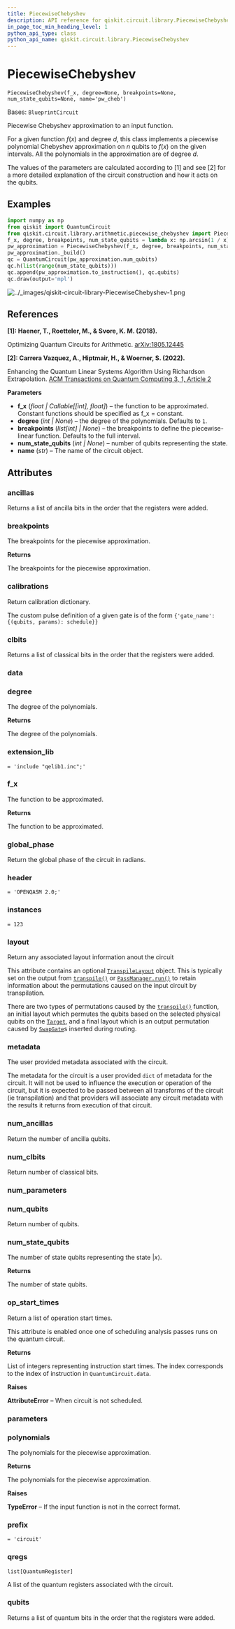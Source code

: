 ```yaml
---
title: PiecewiseChebyshev
description: API reference for qiskit.circuit.library.PiecewiseChebyshev
in_page_toc_min_heading_level: 1
python_api_type: class
python_api_name: qiskit.circuit.library.PiecewiseChebyshev
---
```


# PiecewiseChebyshev

<span id="qiskit.circuit.library.PiecewiseChebyshev" />

`PiecewiseChebyshev(f_x, degree=None, breakpoints=None, num_state_qubits=None, name='pw_cheb')`

Bases: `BlueprintCircuit`

Piecewise Chebyshev approximation to an input function.

For a given function $f(x)$ and degree $d$, this class implements a piecewise polynomial Chebyshev approximation on $n$ qubits to $f(x)$ on the given intervals. All the polynomials in the approximation are of degree $d$.

The values of the parameters are calculated according to \[1] and see \[2] for a more detailed explanation of the circuit construction and how it acts on the qubits.

## Examples

```python
import numpy as np
from qiskit import QuantumCircuit
from qiskit.circuit.library.arithmetic.piecewise_chebyshev import PiecewiseChebyshev
f_x, degree, breakpoints, num_state_qubits = lambda x: np.arcsin(1 / x), 2, [2, 4], 2
pw_approximation = PiecewiseChebyshev(f_x, degree, breakpoints, num_state_qubits)
pw_approximation._build()
qc = QuantumCircuit(pw_approximation.num_qubits)
qc.h(list(range(num_state_qubits)))
qc.append(pw_approximation.to_instruction(), qc.qubits)
qc.draw(output='mpl')
```

![../\_images/qiskit-circuit-library-PiecewiseChebyshev-1.png](/images/api/qiskit/0.43/qiskit-circuit-library-PiecewiseChebyshev-1.png)

## References

**\[1]: Haener, T., Roetteler, M., & Svore, K. M. (2018).**

Optimizing Quantum Circuits for Arithmetic. [arXiv:1805.12445](http://arxiv.org/abs/1805.12445)

**\[2]: Carrera Vazquez, A., Hiptmair, H., & Woerner, S. (2022).**

Enhancing the Quantum Linear Systems Algorithm Using Richardson Extrapolation. [ACM Transactions on Quantum Computing 3, 1, Article 2](https://doi.org/10.1145/3490631)

**Parameters**

*   **f\_x** (*float | Callable\[\[int], float]*) – the function to be approximated. Constant functions should be specified as f\_x = constant.
*   **degree** (*int | None*) – the degree of the polynomials. Defaults to `1`.
*   **breakpoints** (*list\[int] | None*) – the breakpoints to define the piecewise-linear function. Defaults to the full interval.
*   **num\_state\_qubits** (*int | None*) – number of qubits representing the state.
*   **name** (*str*) – The name of the circuit object.

## Attributes

<span id="qiskit.circuit.library.PiecewiseChebyshev.ancillas" />

### ancillas

Returns a list of ancilla bits in the order that the registers were added.

<span id="qiskit.circuit.library.PiecewiseChebyshev.breakpoints" />

### breakpoints

The breakpoints for the piecewise approximation.

**Returns**

The breakpoints for the piecewise approximation.

<span id="qiskit.circuit.library.PiecewiseChebyshev.calibrations" />

### calibrations

Return calibration dictionary.

The custom pulse definition of a given gate is of the form `{'gate_name': {(qubits, params): schedule}}`

<span id="qiskit.circuit.library.PiecewiseChebyshev.clbits" />

### clbits

Returns a list of classical bits in the order that the registers were added.

<span id="qiskit.circuit.library.PiecewiseChebyshev.data" />

### data

<span id="qiskit.circuit.library.PiecewiseChebyshev.degree" />

### degree

The degree of the polynomials.

**Returns**

The degree of the polynomials.

<span id="qiskit.circuit.library.PiecewiseChebyshev.extension_lib" />

### extension\_lib

`= 'include "qelib1.inc";'`

<span id="qiskit.circuit.library.PiecewiseChebyshev.f_x" />

### f\_x

The function to be approximated.

**Returns**

The function to be approximated.

<span id="qiskit.circuit.library.PiecewiseChebyshev.global_phase" />

### global\_phase

Return the global phase of the circuit in radians.

<span id="qiskit.circuit.library.PiecewiseChebyshev.header" />

### header

`= 'OPENQASM 2.0;'`

<span id="qiskit.circuit.library.PiecewiseChebyshev.instances" />

### instances

`= 123`

<span id="qiskit.circuit.library.PiecewiseChebyshev.layout" />

### layout

Return any associated layout information anout the circuit

This attribute contains an optional [`TranspileLayout`](qiskit.transpiler.TranspileLayout "qiskit.transpiler.TranspileLayout") object. This is typically set on the output from [`transpile()`](qiskit.compiler.transpile "qiskit.compiler.transpile") or [`PassManager.run()`](qiskit.transpiler.PassManager#run "qiskit.transpiler.PassManager.run") to retain information about the permutations caused on the input circuit by transpilation.

There are two types of permutations caused by the [`transpile()`](qiskit.compiler.transpile "qiskit.compiler.transpile") function, an initial layout which permutes the qubits based on the selected physical qubits on the [`Target`](qiskit.transpiler.Target "qiskit.transpiler.Target"), and a final layout which is an output permutation caused by [`SwapGate`](qiskit.circuit.library.SwapGate "qiskit.circuit.library.SwapGate")s inserted during routing.

<span id="qiskit.circuit.library.PiecewiseChebyshev.metadata" />

### metadata

The user provided metadata associated with the circuit.

The metadata for the circuit is a user provided `dict` of metadata for the circuit. It will not be used to influence the execution or operation of the circuit, but it is expected to be passed between all transforms of the circuit (ie transpilation) and that providers will associate any circuit metadata with the results it returns from execution of that circuit.

<span id="qiskit.circuit.library.PiecewiseChebyshev.num_ancillas" />

### num\_ancillas

Return the number of ancilla qubits.

<span id="qiskit.circuit.library.PiecewiseChebyshev.num_clbits" />

### num\_clbits

Return number of classical bits.

<span id="qiskit.circuit.library.PiecewiseChebyshev.num_parameters" />

### num\_parameters

<span id="qiskit.circuit.library.PiecewiseChebyshev.num_qubits" />

### num\_qubits

Return number of qubits.

<span id="qiskit.circuit.library.PiecewiseChebyshev.num_state_qubits" />

### num\_state\_qubits

The number of state qubits representing the state $|x\rangle$.

**Returns**

The number of state qubits.

<span id="qiskit.circuit.library.PiecewiseChebyshev.op_start_times" />

### op\_start\_times

Return a list of operation start times.

This attribute is enabled once one of scheduling analysis passes runs on the quantum circuit.

**Returns**

List of integers representing instruction start times. The index corresponds to the index of instruction in `QuantumCircuit.data`.

**Raises**

**AttributeError** – When circuit is not scheduled.

<span id="qiskit.circuit.library.PiecewiseChebyshev.parameters" />

### parameters

<span id="qiskit.circuit.library.PiecewiseChebyshev.polynomials" />

### polynomials

The polynomials for the piecewise approximation.

**Returns**

The polynomials for the piecewise approximation.

**Raises**

**TypeError** – If the input function is not in the correct format.

<span id="qiskit.circuit.library.PiecewiseChebyshev.prefix" />

### prefix

`= 'circuit'`

<span id="qiskit.circuit.library.PiecewiseChebyshev.qregs" />

### qregs

`list[QuantumRegister]`

A list of the quantum registers associated with the circuit.

<span id="qiskit.circuit.library.PiecewiseChebyshev.qubits" />

### qubits

Returns a list of quantum bits in the order that the registers were added.

